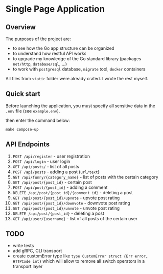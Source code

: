 # Single Page Application

## Overview

The purposes of the project are:

- to see how the Go app structure can be organized
- to understand how restful API works
- to upgrade my knowledge of the Go standard library (packages `net/http`, `database/sql`, ...)
- to work with `postgresql` database, `migrate` tool, `docker` containers

All files from `static` folder were already crated. I wrote the rest myself.

## Quick start

Before launching the application, you must specify all sensitive data
in the `.env` file (see `example.env`).

then enter the command below:

```shell
make compose-up
```

## API Endpoints

1) `POST /api/register` - user registration
2) `POST /api/login` - user login
3) `GET /api/posts/` - list of all posts
4) `POST /api/posts` - adding a post (`url/text`)
5) `GET /api/funny/{category_name}` - list of posts with the certain category
6) `GET /api/post/{post_id}` - certain post
7) `POST /api/post/{post_id}` - adding a comment
8) `DELETE /api/post/{post_id}/{comment_id}` - deleting a post
9) `GET /api/post/{post_id}/upvote` - upvote post rating
10) `GET /api/post/{post_id}/downvote` - downvote post rating
11) `GET /api/post/{post_id}/unvote` - unvote post rating
12) `DELETE /api/post/{post_id}` - deleting a post
13) `GET /api/user/{username}` - list of all posts of the certain user

## TODO

- write tests
- add gRPC, CLI transport
- create customError type like
`type CustomError struct {Err error, HTTPCode int}`
which will allow to remove all switch operators in a transport layer
